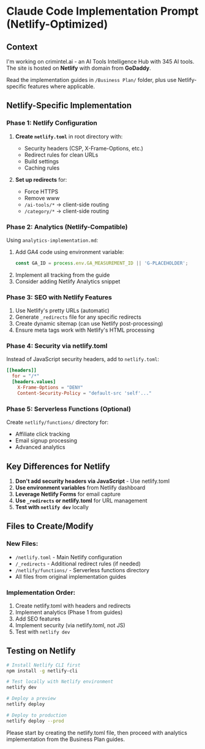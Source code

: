 # Claude Code Implementation Prompt (Netlify-Optimized)

## Context
I'm working on crimintel.ai - an AI Tools Intelligence Hub with 345 AI tools. The site is hosted on **Netlify** with domain from **GoDaddy**.

Read the implementation guides in `/Business Plan/` folder, plus use Netlify-specific features where applicable.

## Netlify-Specific Implementation

### Phase 1: Netlify Configuration
1. **Create `netlify.toml`** in root directory with:
   - Security headers (CSP, X-Frame-Options, etc.)
   - Redirect rules for clean URLs
   - Build settings
   - Caching rules

2. **Set up redirects** for:
   - Force HTTPS
   - Remove www
   - `/ai-tools/*` → client-side routing
   - `/category/*` → client-side routing

### Phase 2: Analytics (Netlify-Compatible)
Using `analytics-implementation.md`:
1. Add GA4 code using environment variable:
   ```javascript
   const GA_ID = process.env.GA_MEASUREMENT_ID || 'G-PLACEHOLDER';
   ```
2. Implement all tracking from the guide
3. Consider adding Netlify Analytics snippet

### Phase 3: SEO with Netlify Features
1. Use Netlify's pretty URLs (automatic)
2. Generate `_redirects` file for any specific redirects
3. Create dynamic sitemap (can use Netlify post-processing)
4. Ensure meta tags work with Netlify's HTML processing

### Phase 4: Security via netlify.toml
Instead of JavaScript security headers, add to `netlify.toml`:
```toml
[[headers]]
  for = "/*"
  [headers.values]
    X-Frame-Options = "DENY"
    Content-Security-Policy = "default-src 'self'..."
```

### Phase 5: Serverless Functions (Optional)
Create `netlify/functions/` directory for:
- Affiliate click tracking
- Email signup processing
- Advanced analytics

## Key Differences for Netlify

1. **Don't add security headers via JavaScript** - Use netlify.toml
2. **Use environment variables** from Netlify dashboard
3. **Leverage Netlify Forms** for email capture
4. **Use `_redirects` or netlify.toml** for URL management
5. **Test with `netlify dev`** locally

## Files to Create/Modify

### New Files:
- `/netlify.toml` - Main Netlify configuration
- `/_redirects` - Additional redirect rules (if needed)
- `/netlify/functions/` - Serverless functions directory
- All files from original implementation guides

### Implementation Order:
1. Create netlify.toml with headers and redirects
2. Implement analytics (Phase 1 from guides)
3. Add SEO features
4. Implement security (via netlify.toml, not JS)
5. Test with `netlify dev`

## Testing on Netlify
```bash
# Install Netlify CLI first
npm install -g netlify-cli

# Test locally with Netlify environment
netlify dev

# Deploy a preview
netlify deploy

# Deploy to production
netlify deploy --prod
```

Please start by creating the netlify.toml file, then proceed with analytics implementation from the Business Plan guides.